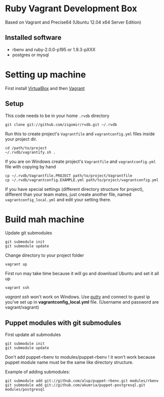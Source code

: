 # Ruby Vagrant Development Box

Based on Vagrant and Precise64 (Ubuntu 12.04 x64 Server Edition)

## Installed software

* rbenv and ruby-2.0.0-p195 or 1.9.3-pXXX
* postgres or mysql

# Setting up machine

First install [VirtualBox](https://www.virtualbox.org/) and then [Vagrant](http://www.vagrantup.com/)

## Setup

This code needs to be in your home `.rvdb` directory

    git clone git://github.com/zigomir/rvdb.git ~/.rvdb

Run this to create project's `Vagrantfile` and `vagrantconfig.yml` files inside your project dir.

    cd /path/to/project
    ~/.rvdb/vagrantify.sh .

If you are on Windows create project's `Vagrantfile` and `vagrantconfig.yml` file with copying by hand

    cp ~/.rvdb/Vagrantfile.PROJECT path/to/project/Vagrantfile
    cp ~/.rvdb/vagrantconfig.EXAMPLE.yml path/to/project/vagrantconfig.yml

If you have special settings (different directory structure for project), different than your team mates, just create another file, named `vagrantconfig_local.yml` and edit your setting there.

# Build mah machine
Update git submodules

    git submodule init
    git submodule update

Change directory to your project folder

    vagrant up

First run may take time because it will go and download Ubuntu and set it all up

    vagrant ssh
    
*vagrant ssh* won't work on Windows. Use [putty](http://www.chiark.greenend.org.uk/~sgtatham/putty/download.html) 
and connect to guest ip you've set up in **vagrantconfig_local.yml** file. (Username and password are vagrant/vagrant)

## Puppet modules with git submodules

First update all submodules

    git submodule init
    git submodule update

Don't add puppet-rbenv to modules/puppet-rbenv ! it won't work because puppet module name must be the same like directory structure.

Example of adding submodules:

    git submodule add git://github.com/alup/puppet-rbenv.git modules/rbenv
    git submodule add git://github.com/akumria/puppet-postgresql.git modules/postgresql

